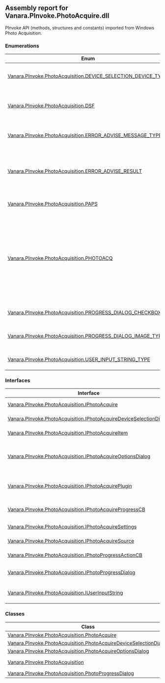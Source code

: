 ## Assembly report for Vanara.PInvoke.PhotoAcquire.dll
PInvoke API (methods, structures and constants) imported from Windows Photo Acquisition.
### Enumerations
Enum | Description | Values
---- | ---- | ----
[Vanara.PInvoke.PhotoAcquisition.DEVICE_SELECTION_DEVICE_TYPE](https://github.com/dahall/Vanara/search?l=C%23&q=DEVICE_SELECTION_DEVICE_TYPE) | The enumeration type indicates the type of a selected device. | DST_UNKNOWN_DEVICE, DST_WPD_DEVICE, DST_WIA_DEVICE, DST_STI_DEVICE, DSF_TWAIN_DEVICE, DST_FS_DEVICE, DST_DV_DEVICE
[Vanara.PInvoke.PhotoAcquisition.DSF](https://github.com/dahall/Vanara/search?l=C%23&q=DSF) |  | DSF_WPD_DEVICES, DSF_WIA_CAMERAS, DSF_WIA_SCANNERS, DSF_STI_DEVICES, DSF_TWAIN_DEVICES, DSF_FS_DEVICES, DSF_DV_DEVICES, DSF_ALL_DEVICES, DSF_CPL_MODE, DSF_SHOW_OFFLINE
[Vanara.PInvoke.PhotoAcquisition.ERROR_ADVISE_MESSAGE_TYPE](https://github.com/dahall/Vanara/search?l=C%23&q=ERROR_ADVISE_MESSAGE_TYPE) | The enumeration type indicates the type of error values that can be passed to the <c>nMessageType</c> parameter of IPhotoAcquireProgressCB::ErrorAdvise. | PHOTOACQUIRE_ERROR_SKIPRETRYCANCEL, PHOTOACQUIRE_ERROR_RETRYCANCEL, PHOTOACQUIRE_ERROR_YESNO, PHOTOACQUIRE_ERROR_OK
[Vanara.PInvoke.PhotoAcquisition.ERROR_ADVISE_RESULT](https://github.com/dahall/Vanara/search?l=C%23&q=ERROR_ADVISE_RESULT) | The enumeration type indicates the type of error values that can be assigned to the <c>pnErrorAdviseResult</c> parameter of IPhotoAcquireProgressCB::ErrorAdvise. | PHOTOACQUIRE_RESULT_YES, PHOTOACQUIRE_RESULT_NO, PHOTOACQUIRE_RESULT_OK, PHOTOACQUIRE_RESULT_SKIP, PHOTOACQUIRE_RESULT_SKIP_ALL, PHOTOACQUIRE_RESULT_RETRY, PHOTOACQUIRE_RESULT_ABORT
[Vanara.PInvoke.PhotoAcquisition.PAPS](https://github.com/dahall/Vanara/search?l=C%23&q=PAPS) | Specifies a double word value indicating whether this method is being called before or after processing an item. | PAPS_PRESAVE, PAPS_POSTSAVE, PAPS_CLEANUP
[Vanara.PInvoke.PhotoAcquisition.PHOTOACQ](https://github.com/dahall/Vanara/search?l=C%23&q=PHOTOACQ) | Photo acquire flags. | PHOTOACQ_RUN_DEFAULT, PHOTOACQ_NO_GALLERY_LAUNCH, PHOTOACQ_DISABLE_AUTO_ROTATE, PHOTOACQ_DISABLE_PLUGINS, PHOTOACQ_DISABLE_GROUP_TAG_PROMPT, PHOTOACQ_DISABLE_DB_INTEGRATION, PHOTOACQ_DELETE_AFTER_ACQUIRE, PHOTOACQ_DISABLE_DUPLICATE_DETECTION, PHOTOACQ_ENABLE_THUMBNAIL_CACHING, PHOTOACQ_DISABLE_METADATA_WRITE, PHOTOACQ_DISABLE_THUMBNAIL_PROGRESS, PHOTOACQ_DISABLE_SETTINGS_LINK, PHOTOACQ_ABORT_ON_SETTINGS_UPDATE, PHOTOACQ_IMPORT_VIDEO_AS_MULTIPLE_FILES
[Vanara.PInvoke.PhotoAcquisition.PROGRESS_DIALOG_CHECKBOX_ID](https://github.com/dahall/Vanara/search?l=C%23&q=PROGRESS_DIALOG_CHECKBOX_ID) | The enumeration type indicates the check box on the IPhotoProgressDialog object. | PROGRESS_DIALOG_CHECKBOX_ID_DEFAULT
[Vanara.PInvoke.PhotoAcquisition.PROGRESS_DIALOG_IMAGE_TYPE](https://github.com/dahall/Vanara/search?l=C%23&q=PROGRESS_DIALOG_IMAGE_TYPE) | The enumeration type indicates the image type set in IPhotoProgressDialog::SetImage. | PROGRESS_DIALOG_ICON_SMALL, PROGRESS_DIALOG_ICON_LARGE, PROGRESS_DIALOG_ICON_THUMBNAIL, PROGRESS_DIALOG_BITMAP_THUMBNAIL
[Vanara.PInvoke.PhotoAcquisition.USER_INPUT_STRING_TYPE](https://github.com/dahall/Vanara/search?l=C%23&q=USER_INPUT_STRING_TYPE) | The enumeration type indicates the type of string to obtain from the user in IPhotoAcquireProgressCB::GetUserInput. | USER_INPUT_DEFAULT, USER_INPUT_PATH_ELEMENT
### Interfaces
Interface | Description
---- | ----
[Vanara.PInvoke.PhotoAcquisition.IPhotoAcquire](https://github.com/dahall/Vanara/search?l=C%23&q=IPhotoAcquire) | The interface provides methods for acquiring photos from a device.
[Vanara.PInvoke.PhotoAcquisition.IPhotoAcquireDeviceSelectionDialog](https://github.com/dahall/Vanara/search?l=C%23&q=IPhotoAcquireDeviceSelectionDialog) | Provides a dialog box for selecting the device to acquire images from.
[Vanara.PInvoke.PhotoAcquisition.IPhotoAcquireItem](https://github.com/dahall/Vanara/search?l=C%23&q=IPhotoAcquireItem) | The interface provides methods for working with items as they are acquired from a device.
[Vanara.PInvoke.PhotoAcquisition.IPhotoAcquireOptionsDialog](https://github.com/dahall/Vanara/search?l=C%23&q=IPhotoAcquireOptionsDialog) | The interface is used to display an options dialog box in which the user can select photo acquisition settings such as file name formats, as well as whether or not to rotate images, to prompt for a tag name, or to erase photos from the camera after importing.
[Vanara.PInvoke.PhotoAcquisition.IPhotoAcquirePlugin](https://github.com/dahall/Vanara/search?l=C%23&q=IPhotoAcquirePlugin) | Implement the interface when you want to create a plug-in to run alongside the Windows Vista user interface (UI) for image acquisition. Registry settings are required to enable the plug-in.
[Vanara.PInvoke.PhotoAcquisition.IPhotoAcquireProgressCB](https://github.com/dahall/Vanara/search?l=C%23&q=IPhotoAcquireProgressCB) | The interface may be implemented if you wish to do extra processing at various stages in the acquisition process.
[Vanara.PInvoke.PhotoAcquisition.IPhotoAcquireSettings](https://github.com/dahall/Vanara/search?l=C%23&q=IPhotoAcquireSettings) | The interface is used to work with image acquisition settings, such as file name format.
[Vanara.PInvoke.PhotoAcquisition.IPhotoAcquireSource](https://github.com/dahall/Vanara/search?l=C%23&q=IPhotoAcquireSource) | The interface is used for acquisition of items from a device.
[Vanara.PInvoke.PhotoAcquisition.IPhotoProgressActionCB](https://github.com/dahall/Vanara/search?l=C%23&q=IPhotoProgressActionCB) | Implement this interface to get process from an `Vanara.PInvoke.PhotoAcquisition.IPhotoProgressDialog`.
[Vanara.PInvoke.PhotoAcquisition.IPhotoProgressDialog](https://github.com/dahall/Vanara/search?l=C%23&q=IPhotoProgressDialog) | Provides the progress dialog box that may be displayed when enumerating or importing images. The dialog box is modal and runs in its own thread.
[Vanara.PInvoke.PhotoAcquisition.IUserInputString](https://github.com/dahall/Vanara/search?l=C%23&q=IUserInputString) | The <c>IUserInputString</c> interface represents the object created when asking the user for a string—for example, when obtaining the name of a tag.
### Classes
Class | Description
---- | ----
[Vanara.PInvoke.PhotoAcquisition.PhotoAcquire](https://github.com/dahall/Vanara/search?l=C%23&q=PhotoAcquire) | CLSID_PhotoAcquire
[Vanara.PInvoke.PhotoAcquisition.PhotoAcquireDeviceSelectionDialog](https://github.com/dahall/Vanara/search?l=C%23&q=PhotoAcquireDeviceSelectionDialog) | CLSID_PhotoAcquireDeviceSelectionDialog
[Vanara.PInvoke.PhotoAcquisition.PhotoAcquireOptionsDialog](https://github.com/dahall/Vanara/search?l=C%23&q=PhotoAcquireOptionsDialog) | CLSID_PhotoAcquireOptionsDialog
[Vanara.PInvoke.PhotoAcquisition](https://github.com/dahall/Vanara/search?l=C%23&q=PhotoAcquisition) | Enums and interfaces from the Windows Photo Acquisition API.
[Vanara.PInvoke.PhotoAcquisition.PhotoProgressDialog](https://github.com/dahall/Vanara/search?l=C%23&q=PhotoProgressDialog) | CLSID_PhotoProgressDialog
